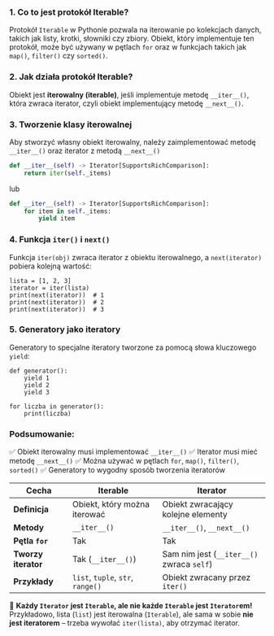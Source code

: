 
### 1. Co to jest protokół Iterable?

Protokół `Iterable` w Pythonie pozwala na iterowanie po kolekcjach danych, takich jak listy, krotki, słowniki czy zbiory. Obiekt, który implementuje ten protokół, może być używany w pętlach `for` oraz w funkcjach takich jak `map()`, `filter()` czy `sorted()`.

### 2. Jak działa protokół Iterable?

Obiekt jest **iterowalny (iterable)**, jeśli implementuje metodę `__iter__()`, która zwraca iterator, czyli obiekt implementujący metodę `__next__()`.

### 3. Tworzenie klasy iterowalnej

Aby stworzyć własny obiekt iterowalny, należy zaimplementować metodę `__iter__()` oraz iterator z metodą `__next__()`

```python
def __iter__(self) -> Iterator[SupportsRichComparison]:  
    return iter(self._items)
```
lub 
```python
def __iter__(self) -> Iterator[SupportsRichComparison]:  
	for item in self._items:  
	    yield item
```
### 4. Funkcja `iter()` i `next()`

Funkcja `iter(obj)` zwraca iterator z obiektu iterowalnego, a `next(iterator)` pobiera kolejną wartość:

```
lista = [1, 2, 3]
iterator = iter(lista)
print(next(iterator))  # 1
print(next(iterator))  # 2
print(next(iterator))  # 3
```

### 5. Generatory jako iteratory

Generatory to specjalne iteratory tworzone za pomocą słowa kluczowego `yield`:

```
def generator():
    yield 1
    yield 2
    yield 3

for liczba in generator():
    print(liczba)
```

 ###  **Podsumowanie:**

✅ Obiekt iterowalny musi implementować `__iter__()` 
✅ Iterator musi mieć metodę `__next__()` 
✅ Można używać w pętlach `for`, `map()`, `filter()`, `sorted()` 
✅ Generatory to wygodny sposób tworzenia iteratorów



|Cecha|Iterable|Iterator|
|---|---|---|
|**Definicja**|Obiekt, który można iterować|Obiekt zwracający kolejne elementy|
|**Metody**|`__iter__()`|`__iter__()`, `__next__()`|
|**Pętla `for`**|Tak|Tak|
|**Tworzy iterator**|Tak (`__iter__()`)|Sam nim jest (`__iter__()` zwraca `self`)|
|**Przykłady**|`list`, `tuple`, `str`, `range()`|Obiekt zwracany przez `iter()`|

📌 **Każdy `Iterator` jest `Iterable`, ale nie każde `Iterable` jest `Iterator`em!**  
Przykładowo, lista (`list`) jest iterowalna (`Iterable`), ale sama w sobie **nie jest iteratorem** – trzeba wywołać `iter(lista)`, aby otrzymać iterator.